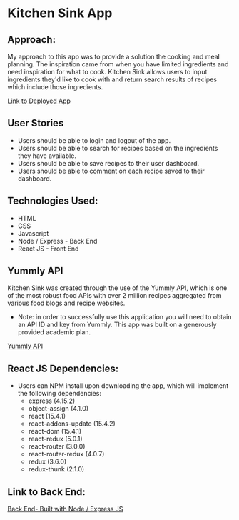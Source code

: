 # Kitchen Sink App

## Approach:
My approach to this app was to provide a solution the cooking and meal planning.  The inspiration came from when you have limited ingredients and need inspiration for what to cook.  Kitchen Sink allows users to input ingredients they'd like to cook with and return search results of recipes which include those ingredients.

[Link to Deployed App](https://kitchensink-app.herokuapp.com/)

## User Stories
* Users should be able to login and logout of the app.
* Users should be able to search for recipes based on the ingredients they have available.
* Users should be able to save recipes to their user dashboard.
* Users should be able to comment on each recipe saved to their dashboard.

## Technologies Used:
* HTML
* CSS
* Javascript
* Node / Express - Back End
* React JS - Front End

## Yummly API
Kitchen Sink was created through the use of the Yummly API, which is one of the most robust food APIs with over 2 million recipes aggregated from various food blogs and recipe websites.  
 - Note: in order to successfully use this application you will need to obtain an API ID and key from Yummly. This app was built on a generously provided academic plan.

[Yummly API](https://developer.yummly.com/)

## React JS Dependencies:
* Users can NPM install upon downloading the app, which will implement the following dependencies:
  - express (4.15.2)
  - object-assign (4.1.0)
  - react (15.4.1)
  - react-addons-update (15.4.2)
  - react-dom (15.4.1)
  - react-redux (5.0.1)
  - react-router (3.0.0)
  - react-router-redux (4.0.7)
  - redux (3.6.0)
  - redux-thunk (2.1.0)

## Link to Back End:
[Back End- Built with Node / Express JS](https://github.com/jeremypross/kitchen-sink-backend)

